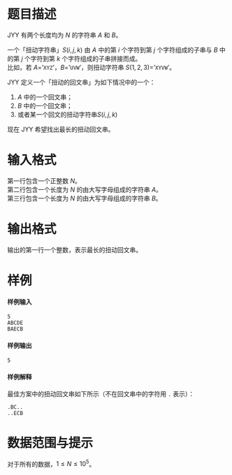 
# 题目描述

JYY 有两个长度均为 $N$ 的字符串 $A$ 和 $B$。

一个「扭动字符串」$S(i,j,k)$ 由 $A$ 中的第 $i$ 个字符到第 $j$ 个字符组成的子串与 $B$ 中的第 $j$ 个字符到第 $k$ 个字符组成的子串拼接而成。  
比如，若 $A=$’``XYZ``’，$B=$’``UVW``’，则扭动字符串 $S(1,2,3)=$’``XYVW``’。

JYY 定义一个「扭动的回文串」为如下情况中的一个：
1. $A$ 中的一个回文串；
2. $B$ 中的一个回文串；
3. 或者某一个回文的扭动字符串$S(i,j,k)$

现在 JYY 希望找出最长的扭动回文串。

# 输入格式

第一行包含一个正整数 $N$。  
第二行包含一个长度为 $N$ 的由大写字母组成的字符串 $A$。  
第三行包含一个长度为 $N$ 的由大写字母组成的字符串 $B$。

# 输出格式

输出的第一行一个整数，表示最长的扭动回文串。

# 样例

#### 样例输入
```plain
5
ABCDE
BAECB
```

#### 样例输出
```plain
5
```

#### 样例解释
最佳方案中的扭动回文串如下所示（不在回文串中的字符用 ``.`` 表示）：
```plain
.BC..
..ECB
```

# 数据范围与提示

对于所有的数据，$1 \leq N \leq 10^5$。

